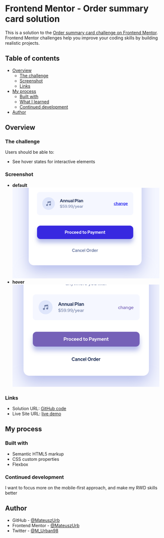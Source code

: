 # Frontend Mentor - Order summary card solution

This is a solution to the [Order summary card challenge on Frontend Mentor](https://www.frontendmentor.io/challenges/order-summary-component-QlPmajDUj). Frontend Mentor challenges help you improve your coding skills by building realistic projects.

## Table of contents

- [Overview](#overview)
  - [The challenge](#the-challenge)
  - [Screenshot](#screenshot)
  - [Links](#links)
- [My process](#my-process)
  - [Built with](#built-with)
  - [What I learned](#what-i-learned)
  - [Continued development](#continued-development)
- [Author](#author)

## Overview

### The challenge

Users should be able to:

- See hover states for interactive elements

### Screenshot

- **default**
  ![default state](./screenshots/default_state.png)
- **hover**
  ![hover state](./screenshots/hover_active.png)

### Links

- Solution URL: [GitHub code](https://github.com/MateuszUrb/Order-summary-card)
- Live Site URL: [live demo](https://jovial-allen-483130.netlify.app/)

## My process

### Built with

- Semantic HTML5 markup
- CSS custom properties
- Flexbox

### Continued development

I want to focus more on the mobile-first approach, and make my RWD skills better

## Author

- GitHub - [@MateuszUrb](https://github.com/MateuszUrb)
- Frontend Mentor - [@MateuszUrb](https://www.frontendmentor.io/profile/MateuszUrb)
- Twitter - [@M_Urban98](https://twitter.com/M_Urban98)

